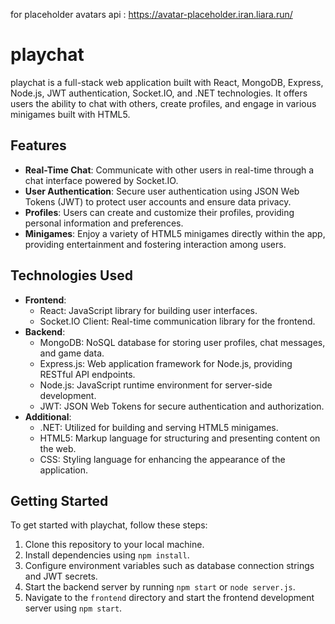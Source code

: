 for placeholder avatars api : https://avatar-placeholder.iran.liara.run/ 

# playchat

playchat  is a full-stack web application built with React, MongoDB, Express, Node.js, JWT authentication, Socket.IO, and .NET technologies. It offers users the ability to chat with others, create profiles, and engage in various minigames built with HTML5.

## Features

- **Real-Time Chat**: Communicate with other users in real-time through a chat interface powered by Socket.IO.
- **User Authentication**: Secure user authentication using JSON Web Tokens (JWT) to protect user accounts and ensure data privacy.
- **Profiles**: Users can create and customize their profiles, providing personal information and preferences.
- **Minigames**: Enjoy a variety of HTML5 minigames directly within the app, providing entertainment and fostering interaction among users.

## Technologies Used

- **Frontend**:
    - React: JavaScript library for building user interfaces.
    - Socket.IO Client: Real-time communication library for the frontend.
- **Backend**:
    - MongoDB: NoSQL database for storing user profiles, chat messages, and game data.
    - Express.js: Web application framework for Node.js, providing RESTful API endpoints.
    - Node.js: JavaScript runtime environment for server-side development.
    - JWT: JSON Web Tokens for secure authentication and authorization.
- **Additional**:
    - .NET: Utilized for building and serving HTML5 minigames.
    - HTML5: Markup language for structuring and presenting content on the web.
    - CSS: Styling language for enhancing the appearance of the application.

## Getting Started

To get started with playchat, follow these steps:

1. Clone this repository to your local machine.
2. Install dependencies using `npm install`.
3. Configure environment variables such as database connection strings and JWT secrets.
4. Start the backend server by running `npm start` or `node server.js`.
5. Navigate to the `frontend` directory and start the frontend development server using `npm start`.
